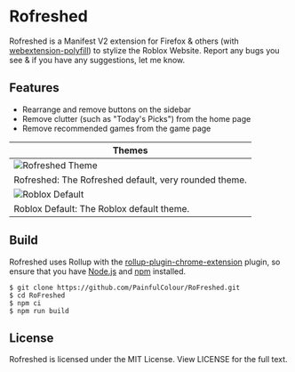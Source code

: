 # Rofreshed
Rofreshed is a Manifest V2 extension for Firefox & others (with [webextension-polyfill](https://github.com/mozilla/webextension-polyfill)) to stylize the Roblox Website. Report any bugs you see & if you have any suggestions, let me know.
## Features
- Rearrange and remove buttons on the sidebar
- Remove clutter (such as "Today's Picks") from the home page
- Remove recommended games from the game page

| Themes |
| ------- |
| ![Rofreshed Theme](https://github.com/PainfulColour/RoFreshed/assets/52288545/9844b8e8-e76e-43df-b056-0f6b084fa42f) |
| Rofreshed: The Rofreshed default, very rounded theme. |
| ![Roblox Default](https://github.com/PainfulColour/RoFreshed/assets/52288545/2d09ff4a-48a6-4348-bab6-7a060d7e2156) |
| Roblox Default: The Roblox default theme. |

## Build
Rofreshed uses Rollup with the [rollup-plugin-chrome-extension](https://www.npmjs.com/package/rollup-plugin-chrome-extension) plugin, so ensure that you have [Node.js](https://nodejs.org) and [npm](https://www.npmjs.com/) installed.

```shell
$ git clone https://github.com/PainfulColour/RoFreshed.git
$ cd RoFreshed
$ npm ci
$ npm run build
```

## License
Rofreshed is licensed under the MIT License. View LICENSE for the full text.
